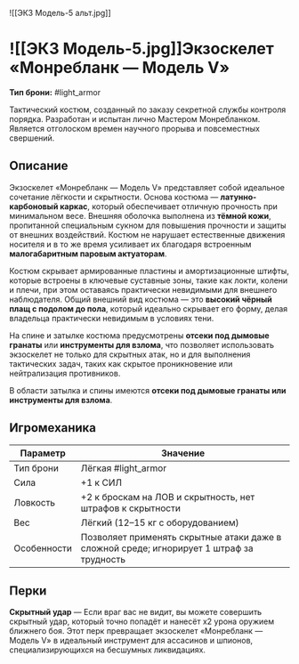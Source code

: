 ![[ЭКЗ Модель-5 альт.jpg]]
# ![[ЭКЗ Модель-5.jpg]]Экзоскелет «Монребланк — Модель V»

**Тип брони:**  #light_armor

Тактический костюм, созданный по заказу секретной службы контроля порядка. Разработан и испытан лично Мастером Монребланком.
Является отголоском времен научного прорыва и повсеместных свершений.


## Описание

Экзоскелет «Монребланк — Модель V» представляет собой идеальное сочетание лёгкости и скрытности. Основа костюма — **латунно-карбоновый каркас**, который обеспечивает отличную прочность при минимальном весе. Внешняя оболочка выполнена из **тёмной кожи**, пропитанной специальным сукном для повышения прочности и защиты от внешних воздействий. Костюм не нарушает естественные движения носителя и в то же время усиливает их благодаря встроенным **малогабаритным паровым актуаторам**.

Костюм скрывает армированные пластины и амортизационные штифты, которые встроены в ключевые суставные зоны, такие как локти, колени и плечи, при этом оставаясь практически невидимыми для внешнего наблюдателя. Общий внешний вид костюма — это **высокий чёрный плащ с подолом до пола**, который идеально скрывает его форму, делая владельца практически невидимым в условиях тени.

На спине и затылке костюма предусмотрены **отсеки под дымовые гранаты** или **инструменты для взлома**, что позволяет использовать экзоскелет не только для скрытных атак, но и для выполнения тактических задач, таких как скрытое проникновение или нейтрализация противников.

В области затылка и спины имеются **отсеки под дымовые гранаты или инструменты для взлома**.

## Игромеханика

|Параметр|Значение|
|---|---|
|Тип брони|Лёгкая #light_armor|
|Сила|+1 к СИЛ|
|Ловкость|+2 к броскам на ЛОВ и скрытность, нет штрафов к скрытности|
|Вес|Лёгкий (12–15 кг с оборудованием)|
|Особенности|Позволяет применять скрытные атаки даже в сложной среде; игнорирует 1 штраф за трудность|

## Перки 

**Скрытный удар** — Если враг вас не видит, вы можете совершить скрытный удар, который точно попадёт и нанесёт x2 урона оружием ближнего боя. Этот перк превращает экзоскелет «Монребланк — Модель V» в идеальный инструмент для ассасинов и шпионов, специализирующихся на бесшумных ликвидациях.